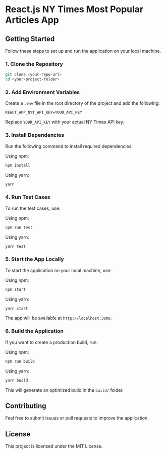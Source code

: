# React.js NY Times Most Popular Articles App

## Getting Started

Follow these steps to set up and run the application on your local machine.

### 1. Clone the Repository
```sh
git clone <your-repo-url>
cd <your-project-folder>
```

### 2. Add Environment Variables
Create a `.env` file in the root directory of the project and add the following:
```env
REACT_APP_NYT_API_KEY=YOUR_API_KEY
```
Replace `YOUR_API_KEY` with your actual NY Times API key.

### 3. Install Dependencies
Run the following command to install required dependencies:

Using npm:
```sh
npm install
```

Using yarn:
```sh
yarn
```

### 4. Run Test Cases
To run the test cases, use:

Using npm:
```sh
npm run test
```

Using yarn:
```sh
yarn test
```

### 5. Start the App Locally
To start the application on your local machine, use:

Using npm:
```sh
npm start
```

Using yarn:
```sh
yarn start
```

The app will be available at `http://localhost:3000`.

### 6. Build the Application
If you want to create a production build, run:

Using npm:
```sh
npm run build
```

Using yarn:
```sh
yarn build
```

This will generate an optimized build in the `build/` folder.

## Contributing
Feel free to submit issues or pull requests to improve the application.

## License
This project is licensed under the MIT License.

